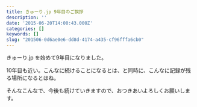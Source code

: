 ```yaml
---
title: きゅーり.jp 9年目のご挨拶
description: ''
date: '2015-06-20T14:00:43.000Z'
categories: []
keywords: []
slug: "201506-0d6ae0e6-dd8d-4174-a435-cf96fffa6cb0"
---
```

きゅーり.jp を始めて9年目になりました。

10年目も近い。こんなに続けることになるとは、と同時に、こんなに記録が残る場所になるとはね。

そんなこんなで、今後も続けていきますので、おつきあいよろしくお願いします。